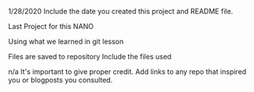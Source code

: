 1/28/2020
Include the date you created this project and README file.

Last Project for this NANO


Using what we learned in git lesson


Files are saved to repository
Include the files used

n/a
It's important to give proper credit. Add links to any repo that inspired you or blogposts you consulted.
